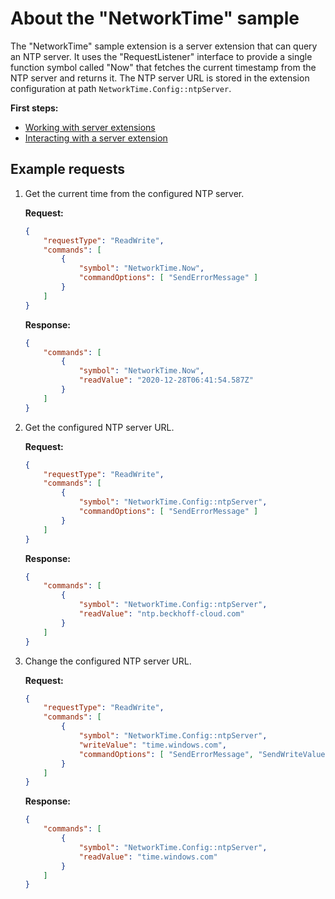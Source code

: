 # About the "NetworkTime" sample

The "NetworkTime" sample extension is a server extension that can query an NTP server.
It uses the "RequestListener" interface to provide a single function symbol called "Now" that
fetches the current timestamp from the NTP server and returns it.
The NTP server URL is stored in the extension configuration at path `NetworkTime.Config::ntpServer`.

**First steps:**

- [Working with server extensions](../../resources/WorkingWithServerExtensions.md)
- [Interacting with a server extension](../../resources/InteractingWithServerExtensions.md)

## Example requests

1. Get the current time from the configured NTP server.

   **Request:**

    ```json
    {
        "requestType": "ReadWrite",
        "commands": [
            {
                "symbol": "NetworkTime.Now",
                "commandOptions": [ "SendErrorMessage" ]
            }
        ]
    }
    ```

    **Response:**

    ```json
    {
        "commands": [
            {
                "symbol": "NetworkTime.Now",
                "readValue": "2020-12-28T06:41:54.587Z"
            }
        ]
    }
    ```

1. Get the configured NTP server URL.

   **Request:**

    ```json
    {
        "requestType": "ReadWrite",
        "commands": [
            {
                "symbol": "NetworkTime.Config::ntpServer",
                "commandOptions": [ "SendErrorMessage" ]
            }
        ]
    }
    ```

    **Response:**

    ```json
    {
        "commands": [
            {
                "symbol": "NetworkTime.Config::ntpServer",
                "readValue": "ntp.beckhoff-cloud.com"
            }
        ]
    }
    ```

1. Change the configured NTP server URL.

   **Request:**

    ```json
    {
        "requestType": "ReadWrite",
        "commands": [
            {
                "symbol": "NetworkTime.Config::ntpServer",
                "writeValue": "time.windows.com",
                "commandOptions": [ "SendErrorMessage", "SendWriteValue" ]
            }
        ]
    }
    ```

    **Response:**

    ```json
    {
        "commands": [
            {
                "symbol": "NetworkTime.Config::ntpServer",
                "readValue": "time.windows.com"
            }
        ]
    }
    ```
